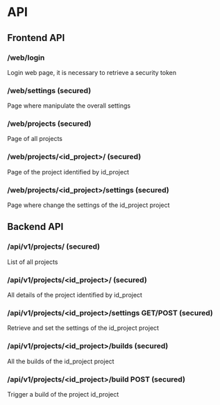 # API

## Frontend API

### /web/login

Login web page, it is necessary to retrieve a security token 

### /web/settings (secured)

Page where manipulate the overall settings

### /web/projects (secured)

Page of all projects

### /web/projects/<id_project>/ (secured)

Page of the project identified by id_project

### /web/projects/<id_project>/settings (secured)

Page where change the settings of the id_project project



## Backend API


### /api/v1/projects/ (secured)

List of all projects

### /api/v1/projects/<id_project>/ (secured)

All details of the project identified by id_project

### /api/v1/projects/<id_project>/settings GET/POST (secured)

Retrieve and set the settings of the id_project project

### /api/v1/projects/<id_project>/builds (secured)

All the builds of the id_project project

### /api/v1/projects/<id_project>/build POST (secured)

Trigger a build of the project id_project
